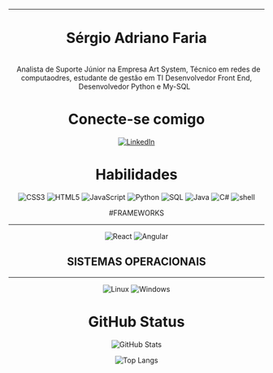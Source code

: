 <hr>
<div align =center><h1>Sérgio Adriano Faria </h1> 

<br> &nbsp;
Analista de Suporte Júnior na Empresa Art System, Técnico em redes de computaodres, estudante de gestão em TI 
Desenvolvedor Front End, Desenvolvedor  Python e My-SQL &nbsp;<br>


# Conecte-se comigo

[![LinkedIn](https://img.shields.io/badge/LinkedIn-000?style=for-the-badge&logo=linkedin&logoColor=0E76A8)](https://www.linkedin.com/in/sergio-adriao-faria-7968082b/)

# Habilidades
![CSS3](https://img.shields.io/badge/css3-%231572B6.svg?style=for-the-badge&logo=css3&logoColor=white)
![HTML5](https://img.shields.io/badge/html5-%23E34F26.svg?style=for-the-badge&logo=html5&logoColor=white) 
![JavaScript](https://img.shields.io/badge/javascript-%23323330.svg?style=for-the-badge&logo=javascript&logoColor=%23F7DF1E) 
![Python](https://img.shields.io/badge/python-3670A0?style=for-the-badge&logo=python&logoColor=ffdd54)
![SQL](https://img.shields.io/badge/sql-black?style=for-the-badge&logo=mysql)
![Java](https://img.shields.io/badge/java-%23ED8B00.svg?style=for-the-badge&logo=openjdk&logoColor=white)
![C#](https://img.shields.io/badge/c%23-%23239120.svg?style=for-the-badge&logo=c-sharp&logoColor=white) 
![shell](https://camo.githubusercontent.com/8756ea97fd5b4ea7c5e15baff4c45a6db53272515a3ad8529b219325762d86b6/68747470733a2f2f696d672e736869656c64732e696f2f62616467652f5368656c6c7363726970742d6465646564653f7374796c653d666f722d7468652d6261646765266c6f676f3d7368656c6c736372697074266c6f676f436f6c6f723d7768697465)

#FRAMEWORKS
<hr>

![React](https://img.shields.io/badge/react-black?style=for-the-badge&logo=react)
![Angular](https://img.shields.io/badge/Angular-black?style=for-the-badge&logo=angular&logoColor=white)



## SISTEMAS OPERACIONAIS
<hr>

![Linux](https://img.shields.io/badge/linux-black?style=for-the-badge&logo=Linux)
![Windows](https://img.shields.io/badge/Windows-black?style=for-the-badge&logo=Windows)





# GitHub Status
![GitHub Stats](https://github-readme-stats.vercel.app/api?username=sergiodeveloper12&count_privete=true)


![Top Langs](https://github-readme-stats-git-masterrstaa-rickstaa.vercel.app/api/top-langs/?username=sergiodeveloper12&bg_color=000&border_color=30A3DC&title_color=E94D5F&text_color=FFF) <br>







 
  

